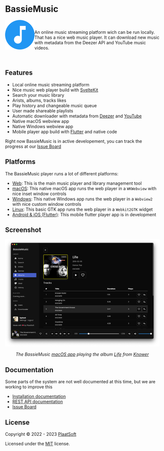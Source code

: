 # BassieMusic

<div>
<img align="left" src="web/static/images/icon-192x192.png" width="96" height="96" />
<br/>
<p>
    An online music streaming platform wich can be run locally. That has a nice web music player. It can download new music with metadata from the Deezer API and YouTube music videos.
</p>
<br/>
</div>

## Features
- Local online music streaming platform
- Nice music web player build with [SvelteKit](https://kit.svelte.dev/)
- Search your music library
- Arists, albums, tracks likes
- Play history and changeable music queue
- User made shareable playlists
- Automatic downloader with metadata from [Deezer](https://www.deezer.com/) and [YouTube](https://www.youtube.com/)
- Native macOS webview app
- Native Windows webview app
- Mobile player app build with [Flutter](https://flutter.dev/) and native code

Right now BassieMusic is in active developement, you can track the progress at our [Issue Board](https://github.com/users/bplaat/projects/1)

## Platforms
The BassieMusic player runs a lot of different platforms:
- [Web](web/): This is the main music player and library management tool
- [macOS](apps/macos/): This native macOS app runs the web player in a `WKWebview` with nice inset window controls
- [Windows](apps/windows/): This native Windows app runs the web player in a `Webview2` with nice custom window controls
- [Linux](apps/linux/): This basic GTK app runs the web player in a `Webkit2GTK` widget
- [Android & iOS (Flutter)](apps/flutter/): This mobile flutter player app is in development

## Screenshot
![The BassieMusic macOS app playing the album Life from Knower](docs/screenshot.png)
<div align="center">
<i>
The BassieMusic <a href="/apps/macos/">macOS app</a> playing the album <a href="https://www.youtube.com/watch?v=dQY-wxW4nCo&list=PL6ZA--5Rknp2BXi1m5fq6d6zn1b8z3_kb">Life</a> from <a href="https://www.youtube.com/channel/UCaEKhXcW7dY65JoQB6fGhxg">Knower</a>
</i>
</div>

## Documentation
Some parts of the system are not well documented at this time, but we are working to improve this
- [Installation documentation](docs/installation.md)
- [REST API documentation](https://bassiemusic.plaatsoft.nl/api.html)
- [Issue Board](https://github.com/users/bplaat/projects/1)

## License
Copyright © 2022 - 2023 [PlaatSoft](https://www.plaatsoft.nl/)

Licensed under the [MIT](LICENSE) license.
